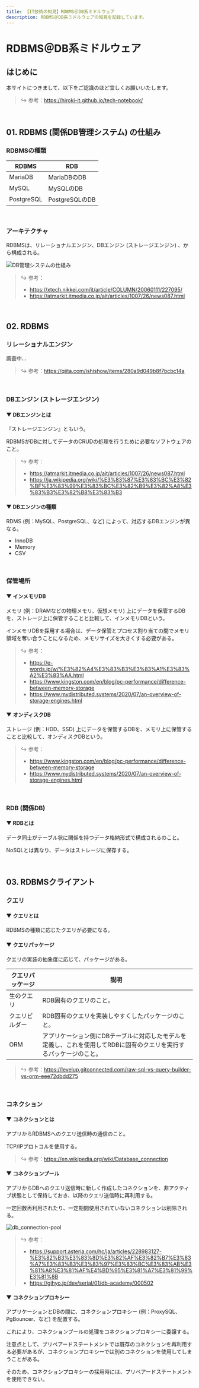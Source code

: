 ```yaml
---
title: 【IT技術の知見】RDBMS＠DB系ミドルウェア
description: RDBMS＠DB系ミドルウェアの知見を記録しています。
---
```


# RDBMS＠DB系ミドルウェア

## はじめに

本サイトにつきまして、以下をご認識のほど宜しくお願いいたします。

> ↪️ 参考：https://hiroki-it.github.io/tech-notebook/

<br>

## 01. RDBMS (関係DB管理システム) の仕組み

### RDBMSの種類

| RDBMS      | RDB            |
| ---------- | -------------- |
| MariaDB    | MariaDBのDB    |
| MySQL      | MySQLのDB      |
| PostgreSQL | PostgreSQLのDB |

<br>

### アーキテクチャ

RDBMSは、リレーショナルエンジン、DBエンジン (ストレージエンジン) 、から構成される。

![DB管理システムの仕組み](https://raw.githubusercontent.com/hiroki-it/tech-notebook-images/master/images/DB管理システムの仕組み.png)

> ↪️ 参考：
>
> - https://xtech.nikkei.com/it/article/COLUMN/20060111/227095/
> - https://atmarkit.itmedia.co.jp/ait/articles/1007/26/news087.html

<br>

## 02. RDBMS

### リレーショナルエンジン

調査中...

> ↪️ 参考：https://qiita.com/ishishow/items/280a9d049b8f7bcbc14a

<br>

### DBエンジン (ストレージエンジン)

#### ▼ DBエンジンとは

『ストレージエンジン』ともいう。

RDBMSがDBに対してデータのCRUDの処理を行うために必要なソフトウェアのこと。

> ↪️ 参考：
>
> - https://atmarkit.itmedia.co.jp/ait/articles/1007/26/news087.html
> - https://ja.wikipedia.org/wiki/%E3%83%87%E3%83%BC%E3%82%BF%E3%83%99%E3%83%BC%E3%82%B9%E3%82%A8%E3%83%B3%E3%82%B8%E3%83%B3

#### ▼ DBエンジンの種類

RDMS (例：MySQL、PostgreSQL、など) によって、対応するDBエンジンが異なる。

- InnoDB
- Memory
- CSV

<br>

### 保管場所

#### ▼ インメモリDB

メモリ (例：DRAMなどの物理メモリ、仮想メモリ) 上にデータを保管するDBを、ストレージ上に保管することと比較して、インメモリDBという。

インメモリDBを採用する場合は、データ保管とプロセス割り当ての間でメモリ領域を奪い合うことになるため、メモリサイズを大きくする必要がある。

> ↪️ 参考：
>
> - https://e-words.jp/w/%E3%82%A4%E3%83%B3%E3%83%A1%E3%83%A2%E3%83%AA.html
> - https://www.kingston.com/en/blog/pc-performance/difference-between-memory-storage
> - https://www.mydistributed.systems/2020/07/an-overview-of-storage-engines.html

#### ▼ オンディスクDB

ストレージ (例：HDD、SSD) 上にデータを保管するDBを、メモリ上に保管することと比較して、オンディスクDBという。

> ↪️ 参考：
>
> - https://www.kingston.com/en/blog/pc-performance/difference-between-memory-storage
> - https://www.mydistributed.systems/2020/07/an-overview-of-storage-engines.html

<br>

### RDB (関係DB)

#### ▼ RDBとは

データ同士がテーブル状に関係を持つデータ格納形式で構成されるのこと。

NoSQLとは異なり、データはストレージに保存する。

<br>

## 03. RDBMSクライアント

### クエリ

#### ▼ クエリとは

RDBMSの種類に応じたクエリが必要になる。

#### ▼ クエリパッケージ

クエリの実装の抽象度に応じて、パッケージがある。

| クエリパッケージ | 説明                                                                                                                |
| ---------------- | ------------------------------------------------------------------------------------------------------------------- |
| 生のクエリ       | RDB固有のクエリのこと。                                                                                             |
| クエリビルダー   | RDB固有のクエリを実装しやすくしたパッケージのこと。                                                                 |
| ORM              | アプリケーション側にDBテーブルに対応したモデルを定義し、これを使用してRDBに固有のクエリを実行するパッケージのこと。 |

> ↪️ 参考：https://levelup.gitconnected.com/raw-sql-vs-query-builder-vs-orm-eee72dbdd275

<br>

### コネクション

#### ▼ コネクションとは

アプリからRDBMSへのクエリ送信時の通信のこと。

TCP/IPプロトコルを使用する。

> ↪️ 参考：https://en.wikipedia.org/wiki/Database_connection

#### ▼ コネクションプール

アプリからDBへのクエリ送信時に新しく作成したコネクションを、非アクティブ状態として保持しておき、以降のクエリ送信時に再利用する。

一定回数再利用されたり、一定期間使用されていないコネクションは削除される。

![db_connection-pool](https://raw.githubusercontent.com/hiroki-it/tech-notebook-images/master/images/db_connection-pool.png)

> ↪️ 参考：
>
> - https://support.asteria.com/hc/ja/articles/228983127-%E3%82%B3%E3%83%8D%E3%82%AF%E3%82%B7%E3%83%A7%E3%83%B3%E3%83%97%E3%83%BC%E3%83%AB%E3%81%A8%E3%81%AF%E4%BD%95%E3%81%A7%E3%81%99%E3%81%8B
> - https://gihyo.jp/dev/serial/01/db-academy/000502

#### ▼ コネクションプロキシー

アプリケーションとDBの間に、コネクションプロキシー (例：ProxySQL、PgBouncer、など) を配置する。

これにより、コネクションプールの処理をコネクションプロキシーに委譲する。

注意点として、プリペアードステートメントでは既存のコネクションを再利用する必要があるが、コネクションプロキシーでは別のコネクションを使用してしまうことがある。

そのため、コネクションプロキシーの採用時には、プリペアードステートメントを使用できない。

<br>
